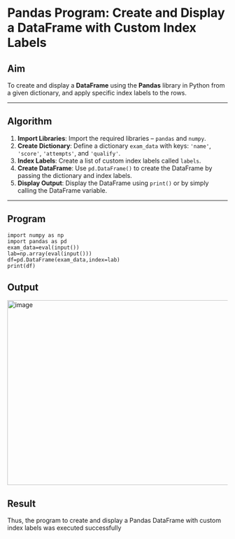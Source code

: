# Pandas Program: Create and Display a DataFrame with Custom Index Labels

## Aim

To create and display a **DataFrame** using the **Pandas** library in Python from a given dictionary, and apply specific index labels to the rows.

---

## Algorithm

1. **Import Libraries**: Import the required libraries – `pandas` and `numpy`.
2. **Create Dictionary**: Define a dictionary `exam_data` with keys: `'name'`, `'score'`, `'attempts'`, and `'qualify'`.
3. **Index Labels**: Create a list of custom index labels called `labels`.
4. **Create DataFrame**: Use `pd.DataFrame()` to create the DataFrame by passing the dictionary and index labels.
5. **Display Output**: Display the DataFrame using `print()` or by simply calling the DataFrame variable.

---

## Program
```
import numpy as np
import pandas as pd
exam_data=eval(input())
lab=np.array(eval(input()))
df=pd.DataFrame(exam_data,index=lab)
print(df)

```
## Output
<img width="1172" height="422" alt="image" src="https://github.com/user-attachments/assets/b8c734a0-120d-4722-a325-fa80ebadc3e7" />

## Result
Thus, the program to create and display a Pandas DataFrame with custom index labels was
executed successfully

